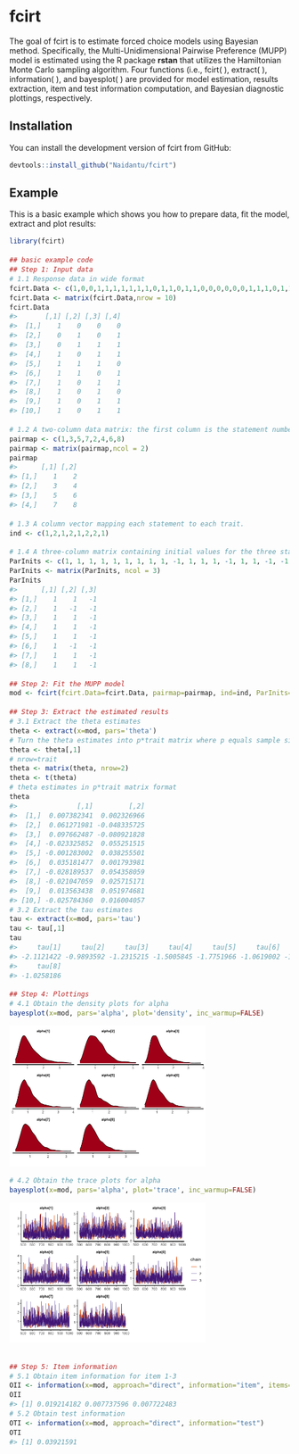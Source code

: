 
<!-- README.md is generated from README.Rmd. Please edit that file -->

# fcirt

<!-- badges: start -->

<!-- badges: end -->

The goal of fcirt is to estimate forced choice models using Bayesian
method. Specifically, the Multi-Unidimensional Pairwise Preference
(MUPP) model is estimated using the R package **rstan** that utilizes
the Hamiltonian Monte Carlo sampling algorithm. Four functions (i.e.,
fcirt( ), extract( ), information( ), and bayesplot( ) are provided for
model estimation, results extraction, item and test information
computation, and Bayesian diagnostic plottings, respectively.

## Installation

You can install the development version of fcirt from GitHub:

``` r
devtools::install_github("Naidantu/fcirt")
```

## Example

This is a basic example which shows you how to prepare data, fit the
model, extract and plot results:

``` r
library(fcirt)

## basic example code
## Step 1: Input data
# 1.1 Response data in wide format
fcirt.Data <- c(1,0,0,1,1,1,1,1,1,1,0,1,1,0,1,1,0,0,0,0,0,0,1,1,1,0,1,1,1,1,0,1,1,1,0,1,1,0,1,1)
fcirt.Data <- matrix(fcirt.Data,nrow = 10)
fcirt.Data
#>       [,1] [,2] [,3] [,4]
#>  [1,]    1    0    0    0
#>  [2,]    0    1    0    1
#>  [3,]    0    1    1    1
#>  [4,]    1    0    1    1
#>  [5,]    1    1    1    0
#>  [6,]    1    1    0    1
#>  [7,]    1    0    1    1
#>  [8,]    1    0    1    0
#>  [9,]    1    0    1    1
#> [10,]    1    0    1    1

# 1.2 A two-column data matrix: the first column is the statement number for statement s; the second column is the statement number for statement t.
pairmap <- c(1,3,5,7,2,4,6,8)
pairmap <- matrix(pairmap,ncol = 2)
pairmap
#>      [,1] [,2]
#> [1,]    1    2
#> [2,]    3    4
#> [3,]    5    6
#> [4,]    7    8

# 1.3 A column vector mapping each statement to each trait.
ind <- c(1,2,1,2,1,2,2,1)

# 1.4 A three-column matrix containing initial values for the three statement parameters (alpha, delta, tau) respectively. If using the direct MUPP estimation approach, 1 and -1 for alphas and taus are recommended and -1 or 1 for deltas are recommended depending on the signs of the statements. If using the two-step estimation approach, pre-estimated statement parameters are used as the initial values. The R package **bmggum** (Tu et al., 2021) can be used to estimate statement parameters for the two-step approach. 
ParInits <- c(1, 1, 1, 1, 1, 1, 1, 1, 1, -1, 1, 1, 1, -1, 1, 1, -1, -1, -1, -1, -1, -1, -1, -1)
ParInits <- matrix(ParInits, ncol = 3)
ParInits
#>      [,1] [,2] [,3]
#> [1,]    1    1   -1
#> [2,]    1   -1   -1
#> [3,]    1    1   -1
#> [4,]    1    1   -1
#> [5,]    1    1   -1
#> [6,]    1   -1   -1
#> [7,]    1    1   -1
#> [8,]    1    1   -1

## Step 2: Fit the MUPP model
mod <- fcirt(fcirt.Data=fcirt.Data, pairmap=pairmap, ind=ind, ParInits=ParInits, iter=1000)

## Step 3: Extract the estimated results 
# 3.1 Extract the theta estimates 
theta <- extract(x=mod, pars='theta')
# Turn the theta estimates into p*trait matrix where p equals sample size and trait equals the number of latent traits
theta <- theta[,1]
# nrow=trait
theta <- matrix(theta, nrow=2)  
theta <- t(theta)
# theta estimates in p*trait matrix format
theta
#>               [,1]         [,2]
#>  [1,]  0.007382341  0.002326966
#>  [2,]  0.061271981 -0.048335725
#>  [3,]  0.097662487 -0.080921828
#>  [4,] -0.023325852  0.055251515
#>  [5,] -0.001283002  0.038255501
#>  [6,]  0.035181477  0.001793981
#>  [7,] -0.028189537  0.054358059
#>  [8,] -0.021047059  0.025715171
#>  [9,]  0.013563438  0.051974681
#> [10,] -0.025784360  0.016004057
# 3.2 Extract the tau estimates
tau <- extract(x=mod, pars='tau')
tau <- tau[,1]
tau
#>     tau[1]     tau[2]     tau[3]     tau[4]     tau[5]     tau[6]     tau[7] 
#> -2.1121422 -0.9893592 -1.2315215 -1.5005845 -1.7751966 -1.0619002 -1.7532432 
#>     tau[8] 
#> -1.0258186

## Step 4: Plottings
# 4.1 Obtain the density plots for alpha
bayesplot(x=mod, pars='alpha', plot='density', inc_warmup=FALSE)
```

<img src="man/figures/README-example-1.png" width="70%" />

``` r
# 4.2 Obtain the trace plots for alpha
bayesplot(x=mod, pars='alpha', plot='trace', inc_warmup=FALSE)
```

<img src="man/figures/README-example-2.png" width="70%" />

``` r

## Step 5: Item information 
# 5.1 Obtain item information for item 1-3
OII <- information(x=mod, approach="direct", information="item", items=1:3)
OII
#> [1] 0.019214182 0.007737596 0.007722483
# 5.2 Obtain test information 
OTI <- information(x=mod, approach="direct", information="test")
OTI
#> [1] 0.03921591
```

